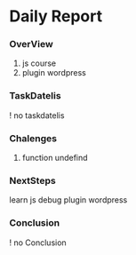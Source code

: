 # Daily Report

### OverView
1. js course
2. plugin wordpress

### TaskDatelis
! no taskdatelis

### Chalenges 
1. function undefind

### NextSteps

learn js
debug plugin wordpress

### Conclusion
! no Conclusion
